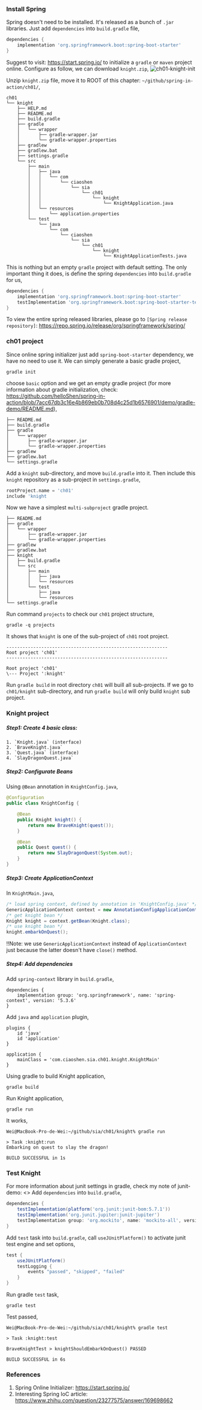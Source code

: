 ### Install Spring
Spring doesn't need to be installed. It's released as a bunch of `.jar` libraries. Just add `dependencies` into `build.gradle` file,
```groovy
dependencies {
	implementation 'org.springframework.boot:spring-boot-starter'
}
```

Suggest to visit: <https://start.spring.io/> to initialize a `gradle` or `maven` project online. Configure as follow, we can download `knight.zip`,
![ch01-knight-init](imgs/ch01-knight-init.png)

Unzip `knight.zip` file, move it to ROOT of this chapter: `~/github/spring-in-action/ch01/`,
```
ch01
└── knight
    ├── HELP.md
    ├── README.md
    ├── build.gradle
    ├── gradle
    │   └── wrapper
    │       ├── gradle-wrapper.jar
    │       └── gradle-wrapper.properties
    ├── gradlew
    ├── gradlew.bat
    ├── settings.gradle
    └── src
        ├── main
        │   ├── java
        │   │   └── com
        │   │       └── ciaoshen
        │   │           └── sia
        │   │               └── ch01
        │   │                   └── knight
        │   │                       └── KnightApplication.java
        │   └── resources
        │       └── application.properties
        └── test
            └── java
                └── com
                    └── ciaoshen
                        └── sia
                            └── ch01
                                └── knight
                                    └── KnightApplicationTests.java
```

This is nothing but an empty `gradle` project with default setting. The only important thing it does, is define the spring `dependencies` into `build.gradle` for us,
```groovy
dependencies {
	implementation 'org.springframework.boot:spring-boot-starter'
	testImplementation 'org.springframework.boot:spring-boot-starter-test'
}
```

To view the entire spring released libraries, please go to `[Spring release repository]`: <https://repo.spring.io/release/org/springframework/spring/>

### ch01 project
Since online spring initializer just add `spring-boot-starter` dependency, we have no need to use it. We can simply generate a basic gradle project,
```
gradle init
```
choose `basic` option and we get an empty gradle project (for more information about gradle initialization, check: <https://github.com/helloShen/spring-in-action/blob/7acc67db3c16e4b869eb0b708d4c25d1b6576901/demo/gradle-demo/README.md>),
```
├── README.md
├── build.gradle
├── gradle
│   └── wrapper
│       ├── gradle-wrapper.jar
│       └── gradle-wrapper.properties
├── gradlew
├── gradlew.bat
└── settings.gradle
```

Add a `knight` sub-directory, and move `build.gradle` into it. Then include this `knight` repository as a sub-project in `settings.gradle`,
```groovy
rootProject.name = 'ch01'
include 'knight
```
Now we have a simplest `multi-subproject` gradle project.
```
├── README.md
├── gradle
│   └── wrapper
│       ├── gradle-wrapper.jar
│       └── gradle-wrapper.properties
├── gradlew
├── gradlew.bat
├── knight
│   ├── build.gradle
│   └── src
│       ├── main
│       │   ├── java
│       │   └── resources
│       └── test
│           ├── java
│           └── resources
└── settings.gradle
```

Run command `projects` to check our `ch01` project structure,
```
gradle -q projects
```
It shows that `knight` is one of the sub-project of `ch01` root project.
```
------------------------------------------------------------
Root project 'ch01'
------------------------------------------------------------

Root project 'ch01'
\--- Project ':knight'
```

Run `gradle build` in root directory `ch01` will buill all sub-projects. If we go to `ch01/knight` sub-directory, and run `gradle build` will only build `knight` sub project.

### Knight project
##### Step1: Create 4 basic class:
    1. `Knight.java` (interface)
    2. `BraveKnight.java`
    3. `Quest.java` (interface)
    4. `SlayDragonQuest.java`

##### Step2: Configurate Beans 
Using `@Bean` annotation in `KnightConfig.java`,
```java
@Configuration
public class KnightConfig {

    @Bean
    public Knight knight() {
        return new BraveKnight(quest());
    }

    @Bean
    public Quest quest() {
        return new SlayDragonQuest(System.out);
    }
}
```

##### Step3: Create ApplicationContext
In `KnightMain.java`,
```java
/* load spring context, defined by annotation in 'KnightConfig.java' */
GenericApplicationContext context = new AnnotationConfigApplicationContext(KnightConfig.class);
/* get knight bean */
Knight knight = context.getBean(Knight.class);
/* use knight bean */
knight.embarkOnQuest();
```
!!Note: we use `GenericApplicationContext` instead of `ApplicationContext` just because the latter doesn't have `close()` method.

##### Step4: Add dependencies
Add `spring-context` library in `build.gradle`,
```
dependencies {
    implementation group: 'org.springframework', name: 'spring-context', version: '5.3.6'
}
```
Add `java` and `application` plugin,
```
plugins {
    id 'java'
    id 'application'
}

application {
    mainClass = 'com.ciaoshen.sia.ch01.knight.KnightMain'
}
```

Using gradle to build Knight application,
```
gradle build
```

Run Knight application,
```
gradle run
```
It works,
```
Wei@MacBook-Pro-de-Wei:~/github/sia/ch01/knight% gradle run

> Task :knight:run
Embarking on quest to slay the dragon!

BUILD SUCCESSFUL in 1s
```

### Test Knight
For more information about junit settings in gradle, check my note of junit-demo: <>
Add `dependencies` into `build.gradle`,
```groovy
dependencies {
    testImplementation(platform('org.junit:junit-bom:5.7.1'))
	testImplementation('org.junit.jupiter:junit-jupiter')
    testImplementation group: 'org.mockito', name: 'mockito-all', version: '1.10.19'
}
```

Add `test` task into `build.gradle`, call `useJUnitPlatform()` to activate junit test engine and set options,
```groovy
test {
    useJUnitPlatform()
    testLogging {
        events "passed", "skipped", "failed"
    }
}
```

Run gradle `test` task,
```
gradle test
```

Test passed,
```
Wei@MacBook-Pro-de-Wei:~/github/sia/ch01/knight% gradle test

> Task :knight:test

BraveKnightTest > knightShouldEmbarkOnQuest() PASSED

BUILD SUCCESSFUL in 6s
```


### References
1. Spring Online Initializer: <https://start.spring.io/>
1. Interesting Spring IoC article: <https://www.zhihu.com/question/23277575/answer/169698662>